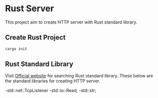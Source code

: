 # Rust Server

This project aim to create HTTP server with Rust standard library.

## Create Rust Project

```bash
cargo init
```

## Rust Standard Library

Visit [Official website](https://doc.rust-lang.org/std/index.html) for searching Rust standard library. These below are the standard libraries for creating HTTP server.

-std::net::TcpListener
-std::io::Read;
-std::str;
